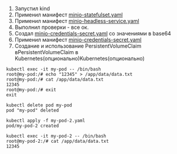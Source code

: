 1. Запустил kind
2. Применил манифест [minio-statefulset.yaml](minio-statefulset.yaml)
3. Применил манифест [minio-headless-service.yaml](minio-headless-service.yaml)
4. Выполнил проверки - все ок.
5. Создал [minio-credentials-secret.yaml](minio-credentials-secret.yaml) со значениями в base64
6. Применил манифест [minio-credentials-secret.yaml](minio-credentials-secret.yaml)
7. Создание и использование PersistentVolumeClaim вPersistentVolumeClaim в Kubernetes(опционально)Kubernetes(опционально)
```
kubectl exec -it my-pod -- /bin/bash
root@my-pod:/# echo "12345" > /app/data/data.txt
root@my-pod:/# cat /app/data/data.txt 
12345
root@my-pod:/# exit
exit

kubectl delete pod my-pod 
pod "my-pod" deleted

kubectl apply -f my-pod-2.yaml 
pod/my-pod-2 created

kubectl exec -it my-pod-2 -- /bin/bash
root@my-pod-2:/# cat /app/data/data.txt 
12345
```